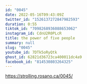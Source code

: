 ```yaml
---
id: "0045"
date: 2022-05-16T09:43:09Z
twitter_id: "1526137272847982593"
duration: 0:55
tiktok_id: "7098268936088653062"
instagram_id: CdnU2R0PLcR
title: the power of five people
summary: null
slug: "0045"
youtube_id: 7DTk5oRyQtk
ghost_id: 62821d36723ca400011dc4a9
facebook_id: "814530803264325"
---
```

https://strolling.rosano.ca/0045/
